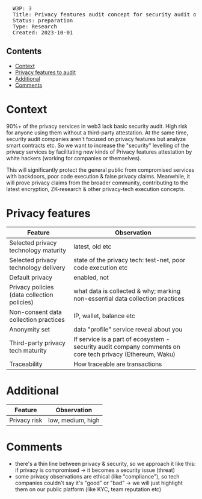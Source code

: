 <pre>
  W3P: 3
  Title: Privacy features audit concept for security audit organizations & whitehackers (research)
  Status: preparation
  Type: Research
  Created: 2023-10-01
</pre>
## Contents
- [Context](#Context)
- [Privacy features to audit](#Privacy-features)
- [Additional](#Additional)
- [Comments](#Comments)

# Context 

90%+ of the privacy services in web3 lack basic security audit. High risk for anyone using them without a third-party attestation.
At the same time, security audit companies aren't focused on privacy features but analyze smart contracts etc. So we want to increase the "security" levelling of the privacy services by facilitating new kinds of Privacy features attestation by white hackers (working for companies or themselves).

This will significantly protect the general public from compromised services with backdoors, poor code execution & false privacy claims. Meanwhile, it will prove privacy claims from the broader community, contributing to the latest encryption, ZK-research & other privacy-tech execution concepts.

# Privacy features

| Feature  | Observation | 
| ------------- | ------------- 
| Selected privacy technology maturity | latest, old etc |
| Selected privacy technology delivery | state of the privacy tech: test-net, poor code execution etc |
| Default privacy | enabled, not |
| Privacy policies (data collection policies) | what data is collected & why; marking non-essential data collection practices |
| Non-consent data collection practices | IP, wallet, balance etc |
| Anonymity set | data "profile" service reveal about you |
| Third-party privacy tech maturity | If service is a part of ecosystem - security audit company comments on core tech privacy (Ethereum, Waku) |
| Traceability | How traceable are transactions |

# Additional

| Feature  | Observation  | 
| ------------- | ------------- 
| Privacy risk | low, medium, high |

# Comments
- there's a thin line between privacy & security, so we approach it like this: if privacy is compromised -> it becomes a security issue (threat)
- some privacy observations are ethical (like "compliance"), so tech companies couldn't say it's "good" or "bad" -> we will just highlight them on our public platform (like KYC,  team reputation etc)
